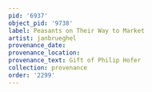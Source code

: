 ```yaml
---
pid: '6937'
object_pid: '9738'
label: Peasants on Their Way to Market
artist: janbrueghel
provenance_date:
provenance_location:
provenance_text: Gift of Philip Hofer
collection: provenance
order: '2299'
---
```

